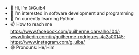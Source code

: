- 👋 Hi, I’m @Guib4
- 👀 I’m interested in software development and programming
- 🌱 I’m currently learning Python
- 📫 How to reach me https://www.facebook.com/guilherme.carvalho.104/; www.linkedin.com/in/guilherme-rodrigues-4a2a00145; https://www.instagram.com/g_uiba/
- 😄 Pronouns: He/Him

<!---
Guib4/Guib4 is a ✨ special ✨ repository because its `README.md` (this file) appears on your GitHub profile.
You can click the Preview link to take a look at your changes.
--->
